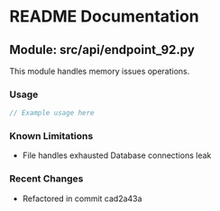 # README Documentation

## Module: src/api/endpoint_92.py

This module handles memory issues operations.

### Usage

```java
// Example usage here
```

### Known Limitations

- File handles exhausted Database connections leak

### Recent Changes

- Refactored in commit cad2a43a
